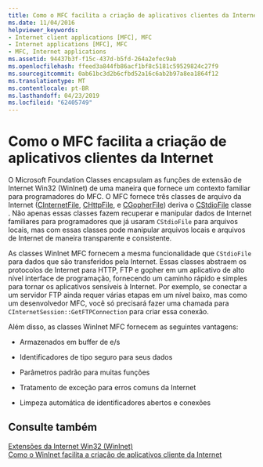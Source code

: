 ```yaml
---
title: Como o MFC facilita a criação de aplicativos clientes da Internet
ms.date: 11/04/2016
helpviewer_keywords:
- Internet client applications [MFC], MFC
- Internet applications [MFC], MFC
- MFC, Internet applications
ms.assetid: 94437b3f-f15c-437d-b5fd-264a2efec9ab
ms.openlocfilehash: ffeed3a844fb86acf1bf8c5181c59529824c27f9
ms.sourcegitcommit: 0ab61bc3d2b6cfbd52a16c6ab2b97a8ea1864f12
ms.translationtype: MT
ms.contentlocale: pt-BR
ms.lasthandoff: 04/23/2019
ms.locfileid: "62405749"
---
```

# <a name="how-mfc-makes-it-easier-to-create-internet-client-applications"></a>Como o MFC facilita a criação de aplicativos clientes da Internet

O Microsoft Foundation Classes encapsulam as funções de extensão de Internet Win32 (WinInet) de uma maneira que fornece um contexto familiar para programadores do MFC. O MFC fornece três classes de arquivo da Internet ([CInternetFile](../mfc/reference/cinternetfile-class.md), [CHttpFile](../mfc/reference/chttpfile-class.md), e [CGopherFile](../mfc/reference/cgopherfile-class.md)) deriva o [CStdioFile](../mfc/reference/cstdiofile-class.md) classe . Não apenas essas classes fazem recuperar e manipular dados de Internet familiares para programadores que já usaram `CStdioFile` para arquivos locais, mas com essas classes pode manipular arquivos locais e arquivos de Internet de maneira transparente e consistente.

As classes WinInet MFC fornecem a mesma funcionalidade que `CStdioFile` para dados que são transferidos pela Internet. Essas classes abstraem os protocolos de Internet para HTTP, FTP e gopher em um aplicativo de alto nível interface de programação, fornecendo um caminho rápido e simples para tornar os aplicativos sensíveis à Internet. Por exemplo, se conectar a um servidor FTP ainda requer várias etapas em um nível baixo, mas como um desenvolvedor MFC, você só precisará fazer uma chamada para `CInternetSession::GetFTPConnection` para criar essa conexão.

Além disso, as classes WinInet MFC fornecem as seguintes vantagens:

- Armazenados em buffer de e/s

- Identificadores de tipo seguro para seus dados

- Parâmetros padrão para muitas funções

- Tratamento de exceção para erros comuns da Internet

- Limpeza automática de identificadores abertos e conexões

## <a name="see-also"></a>Consulte também

[Extensões da Internet Win32 (WinInet)](../mfc/win32-internet-extensions-wininet.md)<br/>
[Como o WinInet facilita a criação de aplicativos cliente da Internet](../mfc/how-wininet-makes-it-easier-to-create-internet-client-applications.md)
